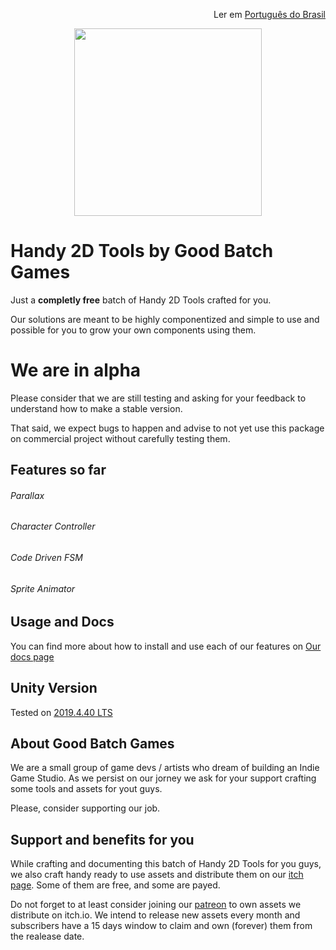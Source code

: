 <p align="right">
  Ler em <a href="README.pt-br.md"> Português do Brasil </a>
</p>

<p align="center">
  <img style="width: 300px; height:300px;" src="https://goodbatchgames.github.io/handy-2D-tools/_images/logo.png" />
</p>

# Handy 2D Tools by Good Batch Games

Just a **completly free** batch of Handy 2D Tools crafted for you.

Our solutions are meant to be highly componentized and simple to use and possible for you to grow your own
components using them.

# We are in alpha

Please consider that we are still testing and asking for your feedback to understand how to make a stable version.

That said, we expect bugs to happen and advise to not yet use this package on commercial project without carefully testing them.

## Features so far

###### Parallax

###### Character Controller

###### Code Driven FSM

###### Sprite Animator

## Usage and Docs

You can find more about how to install and use each of our features on [Our docs page](https://goodbatchgames.github.io/handy-2d-tools)

## Unity Version

Tested on [2019.4.40 LTS](https://unity3d.com/pt/unity/whats-new/2019.4.40)

## About Good Batch Games

We are a small group of game devs / artists who dream of building an Indie Game Studio. As we persist on our jorney we ask for your support crafting some tools and assets for yout guys.

Please, consider supporting our job.

## Support and benefits for you

While crafting and documenting this batch of Handy 2D Tools for you guys, we also craft handy ready to use assets
and distribute them on our [itch page](https://goodbatchgames.itch.io). Some of them are free, and some are payed.

Do not forget to at least consider joining our [patreon](https://patreon.com/goodbatchgames) to own assets we distribute on itch.io. We intend to release new assets every month and subscribers have a 15 days window to claim and own (forever) them from the realease date.
